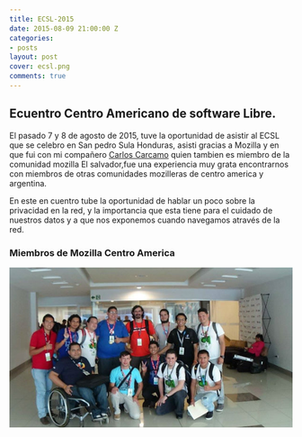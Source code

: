 ```yaml
---
title: ECSL-2015
date: 2015-08-09 21:00:00 Z
categories:
- posts
layout: post
cover: ecsl.png
comments: true
---
```


## Ecuentro Centro Americano de software Libre.

El pasado 7 y 8 de agosto de 2015, tuve la oportunidad de asistir al ECSL que se celebro en
San pedro Sula Honduras, asisti gracias a Mozilla y en que fui con mi compañero [Carlos Carcamo](http://carloscarcamo.me/) quien tambien es miembro de  la comunidad mozilla El salvador,fue una experiencia muy grata encontrarnos con miembros de otras comunidades mozilleras de centro america y argentina.

En este en cuentro tube la oportunidad de hablar un poco sobre la privacidad en la red, y la importancia que esta tiene para el cuidado de nuestros datos y a que nos exponemos cuando navegamos através de la red.

### Miembros de Mozilla Centro America


![Mozilla Centro America](/images/moz.jpg "Mozilla Centro America")
